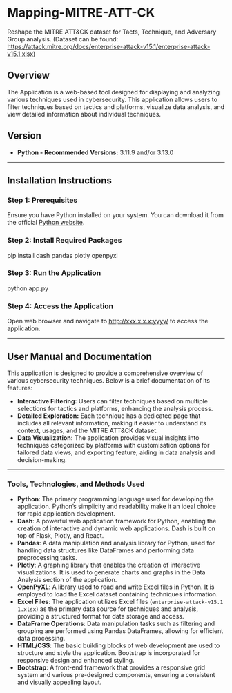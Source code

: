 # Mapping-MITRE-ATT-CK
Reshape the MITRE ATT&amp;CK dataset for Tacts, Technique, and Adversary Group analysis. (Dataset can be found: https://attack.mitre.org/docs/enterprise-attack-v15.1/enterprise-attack-v15.1.xlsx)

## Overview
The Application is a web-based tool designed for displaying and analyzing various techniques used in cybersecurity. This application allows users to filter techniques based on tactics and platforms, visualize data analysis, and view detailed information about individual techniques.

## Version
- **Python - Recommended Versions:** 3.11.9 and/or 3.13.0

---
## Installation Instructions
### Step 1: Prerequisites
Ensure you have Python installed on your system. You can download it from the official [Python website](https://www.python.org/downloads/).
### Step 2: Install Required Packages
pip install dash pandas plotly openpyxl
### Step 3: Run the Application
python app.py
### Step 4: Access the Application
Open web browser and navigate to http://xxx.x.x.x:yyyy/ to access the application.

---
## User Manual and Documentation
This application is designed to provide a comprehensive overview of various cybersecurity techniques. Below is a brief documentation of its features:
- **Interactive Filtering:** Users can filter techniques based on multiple selections for tactics and platforms, enhancing the analysis process.
- **Detailed Exploration:** Each technique has a dedicated page that includes all relevant information, making it easier to understand its context, usages, and the MITRE ATT&amp;CK dataset.
- **Data Visualization:** The application provides visual insights into techniques categorized by platforms with customisation options for tailored data views, and exporting feature; aiding in data analysis and decision-making.

---
### Tools, Technologies, and Methods Used
- **Python**: The primary programming language used for developing the application. Python’s simplicity and readability make it an ideal choice for rapid application development.
- **Dash**: A powerful web application framework for Python, enabling the creation of interactive and dynamic web applications. Dash is built on top of Flask, Plotly, and React.
- **Pandas**: A data manipulation and analysis library for Python, used for handling data structures like DataFrames and performing data preprocessing tasks.
- **Plotly**: A graphing library that enables the creation of interactive visualizations. It is used to generate charts and graphs in the Data Analysis section of the application.
- **OpenPyXL**: A library used to read and write Excel files in Python. It is employed to load the Excel dataset containing techniques information.
- **Excel Files**: The application utilizes Excel files (`enterprise-attack-v15.1 1.xlsx`) as the primary data source for techniques and analysis, providing a structured format for data storage and access.
- **DataFrame Operations**: Data manipulation tasks such as filtering and grouping are performed using Pandas DataFrames, allowing for efficient data processing.
- **HTML/CSS**: The basic building blocks of web development are used to structure and style the application. Bootstrap is incorporated for responsive design and enhanced styling.
- **Bootstrap**: A front-end framework that provides a responsive grid system and various pre-designed components, ensuring a consistent and visually appealing layout.
